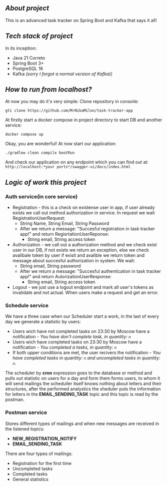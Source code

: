 ## *About project*
This is an advanced task tracker on Spring Boot and Kafka that says it all!

## *Tech stack of project*
In its inception: 
* Java 21 Correto
* Spring Boot 3+
* PostgreSQL 16
* Kafka *(sorry I forgot a normal version of Kafka))*

## *How to run from localhost?*
At now you may do it's very simple:
Clone repository in consoile:
```
gti clone https://github.com/MrNikaMilon/task-tracker-app
```

At firstly start a docker compose in project directory to start DB and another service:
```
docker compose up
```

Okay, you are wonderful! At now start our application:
```
./gradlew clean compile bootRun
```

And check our application on any endpoint which you can find out at: `http://localhost:*your ports*/swagger-ui/docs/index.html`

##  *Logic of work this project*
### Auth service(in core service)
* Registration - this is a check on existense user in app, if user already exists we call out method authorization in service. In request we wait RegistrationUserRequest:
  * String Name, String Email, String Password
  * After we return a message: "Succesful registration in task tracker app!" and return RegisrtationUserReponse:
    * String email, String access token   
* Authorization - we call out a authorization method and we check exist user in our DB, if not exists we return an exception, else we check avalibale token by user if exisit and avalible we return token and message about succesful authorization in system. We wait:
  * String email, String password
  * After we return a message: "Succesful authentication in task tracker app!" and return AutorizationUserResponse:
    * String email, String access token  
* Logout - we just use a logout endpoint and mark all user's tokens as invalidate and not actual. When users make a request and get an error. 

  
### Schedule service
We have a three case when our Scheduler start a work, in the last of every day we generate a statistic by users:
* Users wich have not completed tasks on 23:30 by Moscow have a notification - *You have don't complete task, in quantity: `n`*
* Users wich have completed tasks on 23:30 by Moscow have a notification - *You completed a tasks, in quantity: `n`*
* If both upper conditions are met, the user recivers the notification - *You have completed tasks in quantity: `n` and uncompleted tasks in quantity: `n`.*

The scheduler by **cron** expression goes to the database or method and pulls out statistic on users for a day and form them forms users, to whom it will send mailings the scheduller itself knows nothing about letters and their structures, after the performed analystics the sheduler puts the information for letters in the **EMAIL_SENDING_TASK** topic and this topic is read by the postman. 


### Postman service
Stores different types of mailings and when new messages are received in the listened topics:
* **NEW_REGISTRATION_NOTIFY**
*	**EMAIL_SENDING_TASK**

There are four types of mailings:
* Registration for the first time
* Uncompleted tasks
* Completed tasks
* General statistics
